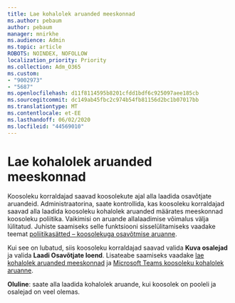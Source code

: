 ```yaml
---
title: Lae kohalolek aruanded meeskonnad
ms.author: pebaum
author: pebaum
manager: mnirkhe
ms.audience: Admin
ms.topic: article
ROBOTS: NOINDEX, NOFOLLOW
localization_priority: Priority
ms.collection: Adm_O365
ms.custom:
- "9002973"
- "5687"
ms.openlocfilehash: d11f8114595b8201cfdd1bdf6c925097aee185cb
ms.sourcegitcommit: dc149ab45fbc2c974b54fb81156d2bc1b07017bb
ms.translationtype: MT
ms.contentlocale: et-EE
ms.lasthandoff: 06/02/2020
ms.locfileid: "44569010"
---
```

# <a name="download-attendance-reports-in-teams"></a>Lae kohalolek aruanded meeskonnad

Koosoleku korraldajad saavad koosolekute ajal alla laadida osavõtjate aruandeid. Administraatorina, saate kontrollida, kas koosoleku korraldajad saavad alla laadida koosoleku kohalolek aruanded määrates meeskonnad koosoleku poliitika. Vaikimisi on aruande allalaadimise võimalus välja lülitatud. Juhiste saamiseks selle funktsiooni sisselülitamiseks vaadake teemat [poliitikasätted – koosolekuga osavõtmise aruanne](https://docs.microsoft.com/microsoftteams/meeting-policies-in-teams#meeting-policy-settings---meeting-attendance-report).

Kui see on lubatud, siis koosoleku korraldajad saavad valida **Kuva osalejad** ja valida **Laadi Osavõtjate loend**. Lisateabe saamiseks vaadake [lae kohalolek aruanded meeskonnad](https://support.office.com/article/download-attendance-reports-in-teams-ae7cf170-530c-47d3-84c1-3aedac74d310) ja [Microsoft Teams koosoleku kohalolek aruanne](https://docs.microsoft.com/microsoftteams/teams-analytics-and-reports/meeting-attendance-report).

**Oluline**: saate alla laadida kohalolek aruande, kui koosolek on pooleli ja osalejad on veel olemas.